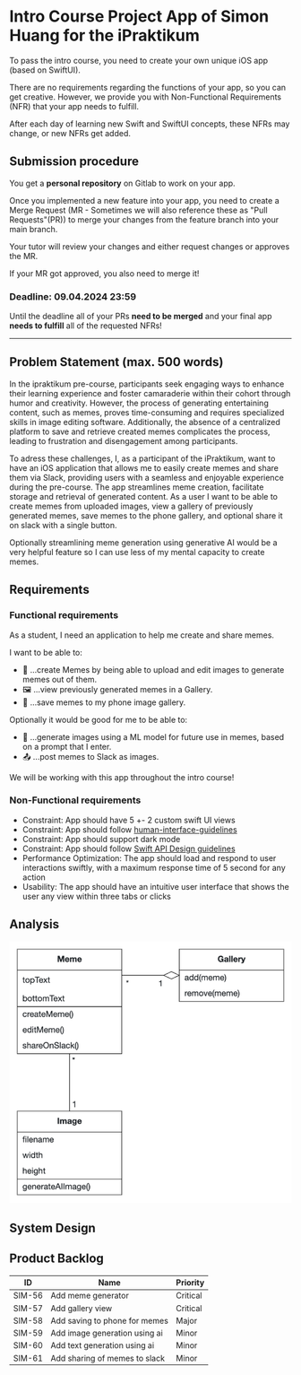 # Intro Course Project App of Simon Huang for the iPraktikum

To pass the intro course, you need to create your own unique iOS app (based on SwiftUI).

There are no requirements regarding the functions of your app, so you can get creative.
However, we provide you with Non-Functional Requirements (NFR) that your app needs to fulfill.

After each day of learning new Swift and SwiftUI concepts, these NFRs may change, or new NFRs get added.

## Submission procedure

You get a **personal repository** on Gitlab to work on your app.

Once you implemented a new feature into your app, you need to create a Merge Request (MR - Sometimes we will also reference these as "Pull Requests"(PR)) to merge your changes from the feature branch into your main branch.

Your tutor will review your changes and either request changes or approves the MR.

If your MR got approved, you also need to merge it!

### Deadline: **09.04.2024 23:59**

Until the deadline all of your PRs **need to be merged** and your final app **needs to fulfill** all of the requested NFRs!

---

## Problem Statement (max. 500 words)

In the ipraktikum pre-course, participants seek engaging ways to enhance their learning experience and foster camaraderie within their cohort through humor and creativity. However, the process of generating entertaining content, such as memes, proves time-consuming and requires specialized skills in image editing software. Additionally, the absence of a centralized platform to save and retrieve created memes complicates the process, leading to frustration and disengagement among participants.

To adress these challenges, I, as a participant of the iPraktikum, want to have an iOS application that allows me to easily create memes and share them via Slack, providing users with a seamless and enjoyable experience during the pre-course. The app streamlines meme creation, facilitate storage and retrieval of generated content. As a user I want to be able to create memes from uploaded images, view a gallery of previously generated memes, save memes to the phone gallery, and optional share it on slack with a single button.

Optionally streamlining meme generation using generative AI would be a very helpful feature so I can use less of my mental capacity to create memes.

## Requirements

### Functional requirements

As a student, I need an application to help me create and share memes.

I want to be able to:

- 🎨 ...create Memes by being able to upload and edit images to generate memes out of them.
- 🖼️ ...view previously generated memes in a Gallery.
- 💾 ...save memes to my phone image gallery.

Optionally it would be good for me to be able to:
- 🤖 ...generate images using a ML model for future use in memes, based on a prompt that I enter.
- 📤 ...post memes to Slack as images.

We will be working with this app throughout the intro course!

### Non-Functional requirements
- Constraint: App should have 5 +- 2 custom swift UI views
- Constraint: App should follow [human-interface-guidelines](https://developer.apple.com/design/human-interface-guidelines/)
- Constraint: App should support dark mode
- Constraint: App should follow  [Swift API Design guidelines](https://www.swift.org/documentation/api-design-guidelines/)
- Performance Optimization: The app should load and respond to user interactions swiftly, with a maximum response time of 5 second for any action
- Usability: The app should have an intuitive user interface that shows the user any view within three tabs or clicks

## Analysis

![AOM](assets/aom.png)

## System Design

## Product Backlog

| ID     | Name                          | Priority |
|--------|-------------------------------|----------|
| SIM-56 | Add meme generator            | Critical |
| SIM-57 | Add gallery view              | Critical |
| SIM-58 | Add saving to phone for memes | Major    |
| SIM-59 | Add image generation using ai | Minor    |
| SIM-60 | Add text generation using ai  | Minor    |
| SIM-61 | Add sharing of memes to slack | Minor    |
